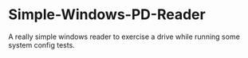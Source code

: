 # Simple-Windows-PD-Reader

A really simple windows reader to exercise a drive while running some system config tests.
